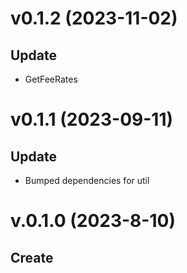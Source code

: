 # v0.1.2 (2023-11-02)

## Update

- GetFeeRates

# v0.1.1 (2023-09-11)

## Update

- Bumped dependencies for util

# v.0.1.0 (2023-8-10)

## Create
